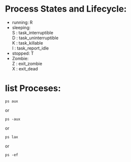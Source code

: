 # Process States and Lifecycle:
- running: R    
- sleeping:  
   S : task_interruptible  
   D : task_uninterruptible  
   K : task_killable  
   I : task_report_idle  
- stopped: T  
- Zombie:  
   Z : exit_zombie  
   X : exit_dead


# list Proceses:
```
ps aux
```
or
```
ps -aux
```
or
```
ps lax
```
or
```
ps -ef
```
